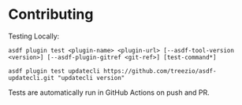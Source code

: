 # Contributing

Testing Locally:

```shell
asdf plugin test <plugin-name> <plugin-url> [--asdf-tool-version <version>] [--asdf-plugin-gitref <git-ref>] [test-command*]

asdf plugin test updatecli https://github.com/treezio/asdf-updatecli.git "updatecli version"
```

Tests are automatically run in GitHub Actions on push and PR.
